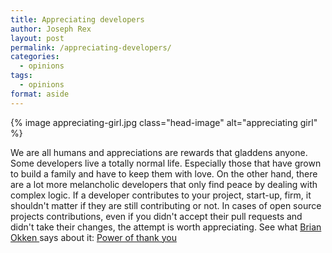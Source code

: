 ```yaml
---
title: Appreciating developers
author: Joseph Rex
layout: post
permalink: /appreciating-developers/
categories:
  - opinions
tags:
  - opinions
format: aside
---
```

{% image appreciating-girl.jpg class="head-image" alt="appreciating girl" %}

We are all humans and appreciations are rewards that gladdens anyone. Some developers live a totally normal life. Especially those that have grown to build a family and have to keep them with love. On the other hand, there are a lot more melancholic developers that only find peace by dealing with complex logic. If a developer contributes to your project, start-up, firm, it shouldn't matter if they are still contributing or not. In cases of open source projects contributions, even if you didn't accept their pull requests and didn't take their changes, the attempt is worth appreciating. See what <a href="https://twitter.com/brianokken" target="_blank">Brian Okken </a>says about it: <a href="http://pythontesting.net/community/power-of-thank-you/" target="_blank">Power of thank you</a>